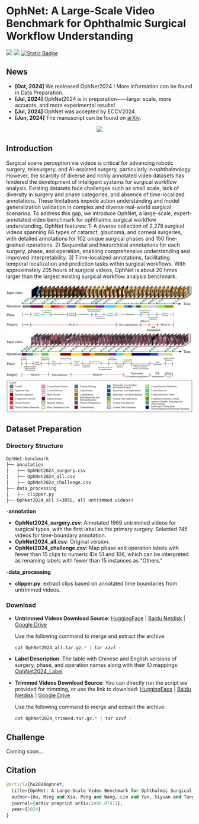 # OphNet: A Large-Scale Video Benchmark for Ophthalmic Surgical Workflow Understanding

<a href='https://minghu0830.github.io/OphNet-benchmark/'><img src='https://img.shields.io/badge/Project-Page-Green'></a>  <a href='https://arxiv.org/pdf/2406.07471'><img src='https://img.shields.io/badge/Paper-Arxiv-red'></a> [![Static Badge](https://img.shields.io/badge/HF-yellow?logoColor=violet&label=%F0%9F%A4%97%20Dataset%20)]()


## News
* **[Oct, 2024]** We realeased OphNet2024 ! More information can be found in Data Preparation.
* **[Jul, 2024]** OphNet2024 is in preparation——larger scale, more accurate, and more experimental results!
* **[Jul, 2024]** OphNet was accepted by ECCV2024.
* **[Jun, 2024]** The manuscript can be found on [arXiv](https://arxiv.org/pdf/2406.07471).

<p align="center">
    <img src="./image/logo.gif"/> <br />
</p>

## Introduction
Surgical scene perception via videos is critical for advancing robotic surgery, telesurgery, and AI-assisted surgery, particularly in ophthalmology. However, the scarcity of diverse and richly annotated video datasets has hindered the development of intelligent systems for surgical workflow analysis. Existing datasets face challenges such as small scale, lack of diversity in surgery and phase categories, and absence of time-localized annotations. These limitations impede action understanding and model generalization validation in complex and diverse real-world surgical scenarios. To address this gap, we introduce OphNet, a large-scale, expert-annotated video benchmark for ophthalmic surgical workflow understanding. OphNet features: 1) A diverse collection of 2,278 surgical videos spanning 66 types of cataract, glaucoma, and corneal surgeries, with detailed annotations for 102 unique surgical phases and 150 fine-grained operations. 2) Sequential and hierarchical annotations for each surgery, phase, and operation, enabling comprehensive understanding and improved interpretability. 3) Time-localized annotations, facilitating temporal localization and prediction tasks within surgical workflows. With approximately 205 hours of surgical videos, OphNet is about 20 times larger than the largest existing surgical workflow analysis benchmark.
<p align="center">
    <img src="./image/loca.png"/> <br />
</p>

## Dataset Preparation
### Directory Structure
```
OphNet-benchmark
├── annotation
│   ├── OphNet2024_surgery.csv
│   ├── OphNet2024_all.csv
│   ├── OphNet2024_challenge.csv
├── data_processing
│   ├── clipper.py
├── OphNet2024_all (≈305G, all untrimmed videos)
```
-**annotation**
*  **OphNet2024_surgery.csv**: Annotated 1969 untrimmed videos for surgical types, with the first label as the primary surgery. Selected 745 videos for time-boundary annotation.
*  **OphNet2024_all.csv**: Original version.
*  **OphNet2024_challenge.csv**: Map phase and operation labels with fewer than 15 clips to numeric IDs 51 and 106, which can be interpreted as renaming labels with fewer than 15 instances as "Others."

-**data_processing**
*  **clipper.py**: extract clips based on annotated time boundaries from untrimmed videos.

### Download
*  **Untrimmed Videos Download Source**: [HuggingFace]() | [Baidu Netdisk]() | [Google Drive]()

     Use the following command to merge and extract the archive:
    ```python
    cat OphNet2024_all.tar.gz.* | tar xzvf -
    ```
   
*  **Label Description**: The table with Chinese and English versions of surgery, phase, and operation names along with their ID mappings: [OphNet2024_Label](https://docs.google.com/spreadsheets/d/1p5lURkth587-lxYwd6eOSmSxPpvIqvyuOKW-4B49PT0/edit?usp=sharing) 
*  **Trimmed Videos Download Source**: You can directly run the script we provided for trimming, or use the link to download: [HuggingFace]() | [Baidu Netdisk]() | [Google Drive]()

     Use the following command to merge and extract the archive:
    ```python
    cat OphNet2024_trimmed.tar.gz.* | tar xzvf -
    ```
   
<!--Accessing the OphNet dataset requires an application. If you wish to access the full dataset, please submit an [access request](https://forms.gle/GhJyQDPUrE74jLy87) and adhere to the licensing agreement. We will send the data to your specified email address.
-->

## Challenge
Coming soon...

## Citation
```python
@article{hu2024ophnet,
  title={OphNet: A Large-Scale Video Benchmark for Ophthalmic Surgical Workflow Understanding},
  author={Hu, Ming and Xia, Peng and Wang, Lin and Yan, Siyuan and Tang, Feilong and Xu, Zhongxing and Luo, Yimin and Song, Kaimin and Leitner, Jurgen and Cheng, Xuelian and others},
  journal={arXiv preprint arXiv:2406.07471},
  year={2024}
}
```
